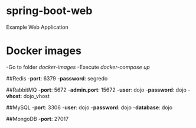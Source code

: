 # spring-boot-web
Example Web Application


# Docker images
-Go to folder *docker-images*
-Execute *docker-compose up*

##Redis
-**port**: 6379
-**password**: segredo

##RabbitMQ
-**port**: 5672
-**admin.port**: 15672
-**user**: dojo
-**password**: dojo
-**vhost**: dojo\_vhost

##MySQL
-**port**: 3306
-**user**: dojo
-**password**: dojo
-**database**: dojo

##MongoDB
-**port**: 27017

